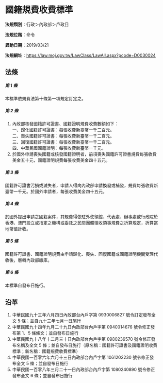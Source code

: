 # 國籍規費收費標準




**法規類別**：行政＞內政部＞戶政目

**法規位階**：命令

**異動日期**：2019/03/21  

**法規網址**：https://law.moj.gov.tw/LawClass/LawAll.aspx?pcode=D0030024



## 法條
##### 第 1 條
本標準依規費法第十條第一項規定訂定之。

##### 第 2 條
1. 內政部核發國籍許可證書、國籍證明規費收費數額如下：  
一、歸化國籍許可證書：每張收費新臺幣一千二百元。  
二、喪失國籍許可證書：每張收費新臺幣一千二百元。  
三、回復國籍許可證書：每張收費新臺幣一千二百元。  
四、中華民國國籍證明：每張收費新臺幣一千元。
1. 於國外申請喪失國籍或核發國籍證明者，前項喪失國籍許可證書規費每張收費美金五十元，國籍證明規費每張收費美金四十五元。

##### 第 3 條
國籍許可證書污損或滅失者，申請人得向內政部申請換發或補發，規費每張收費新臺幣一千元。於國外申請者，每張收費美金四十五元。

##### 第 4 條
於國外提出申請之國籍案件，其規費得依駐外使領館、代表處、辦事處或行政院於香港、澳門設立或指定之機構或委託之民間團體徵收領事規費之折算規定，折算當地幣值計收。

##### 第 5 條
國籍許可證書、國籍證明規費由申請歸化、喪失、回復國籍或國籍證明機關受理代收後，層轉內政部繳庫。

##### 第 6 條
本標準自發布日施行。

## 沿革
1. 中華民國九十三年六月四日內政部台內戶字第 0930006827 號令訂定發布全文 5  條；並自九十三年七月一日施行
1. 中華民國九十四年九月二十九日內政部台內戶字第 0940014676 號令修正發布第 1、5 條條文；並自發布日施行
1. 中華民國九十八年十二月三十日內政部台內戶字第 0980239570 號令修正發布名稱及全文 5  條；並自發布日施行（原名稱：國籍許可證書及國籍證明收費標準；新名稱：國籍規費收費標準）
1. 中華民國一百零六年六月十三日內政部台內戶字第 1061202230 號令修正發布全文 5  條；並自發布日施行
1. 中華民國一百零八年三月二十一日內政部台內戶字第 1080240890 號令修正發布全文 6  條；並自發布日施行
